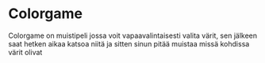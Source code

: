 # Colorgame
Colorgame on muistipeli jossa voit vapaavalintaisesti valita värit, sen jälkeen saat hetken aikaa katsoa niitä ja sitten sinun pitää muistaa missä kohdissa värit olivat
